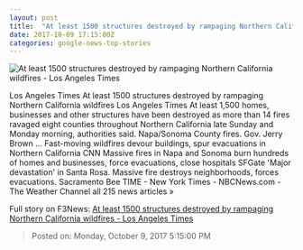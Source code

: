 ```yaml
---
layout: post
title:  "At least 1500 structures destroyed by rampaging Northern California wildfires - Los Angeles Times"
date: 2017-10-09 17:15:00Z
categories: google-news-top-stories
---
```


![At least 1500 structures destroyed by rampaging Northern California wildfires - Los Angeles Times](http://www.trbimg.com/img-59db7d84/turbine/la-me-ln-napa-fires-20171009)

Los Angeles Times At least 1500 structures destroyed by rampaging Northern California wildfires Los Angeles Times At least 1,500 homes, businesses and other structures have been destroyed as more than 14 fires ravaged eight counties throughout Northern California late Sunday and Monday morning, authorities said. Napa/Sonoma County fires. Gov. Jerry Brown ... Fast-moving wildfires devour buildings, spur evacuations in Northern California CNN Massive fires in Napa and Sonoma burn hundreds of homes and businesses, force evacuations, close hospitals SFGate 'Major devastation' in Santa Rosa. Massive fire destroys neighborhoods, forces evacuations. Sacramento Bee TIME - New York Times - NBCNews.com - The Weather Channel all 215 news articles »


Full story on F3News: [At least 1500 structures destroyed by rampaging Northern California wildfires - Los Angeles Times](http://www.f3nws.com/n/eAVWvD)

> Posted on: Monday, October 9, 2017 5:15:00 PM
